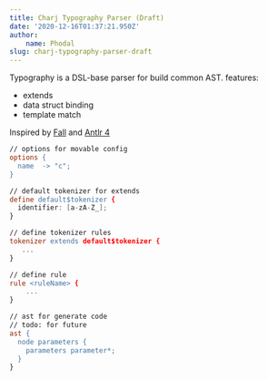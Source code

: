 ```yaml
---
title: Charj Typography Parser (Draft)
date: '2020-12-16T01:37:21.950Z'
author:
    name: Phodal
slug: charj-typography-parser-draft
---
```


Typography is a DSL-base parser for build common AST. features:

 - extends
 - data struct binding
 - template match

Inspired by [Fall](https://github.com/matklad/fall) and [Antlr 4](https://github.com/antlr/antlr4)

```lex
// options for movable config
options {
  name  -> "c";
}

// default tokenizer for extends
define default$tokenizer {
  identifier: [a-zA-Z_];
}

// define tokenizer rules
tokenizer extends default$tokenizer {
   ...
}

// define rule
rule <ruleName> {
    ...
}

// ast for generate code
// todo: for future
ast {
  node parameters {
    parameters parameter*;
  }
}
```

